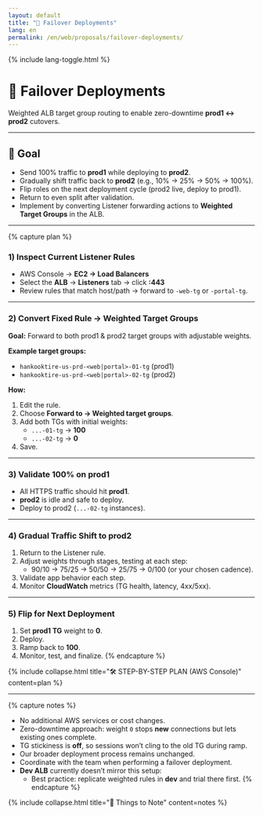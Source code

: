 ```yaml
---
layout: default
title: "📑 Failover Deployments"
lang: en
permalink: /en/web/proposals/failover-deployments/
---
```


{% include lang-toggle.html %}

# 📑 Failover Deployments

Weighted ALB target group routing to enable zero-downtime **prod1 ↔ prod2** cutovers.

---

## 🎯 Goal

- Send 100% traffic to **prod1** while deploying to **prod2**.
- Gradually shift traffic back to **prod2** (e.g., 10% → 25% → 50% → 100%).
- Flip roles on the next deployment cycle (prod2 live, deploy to prod1).
- Return to even split after validation.
- Implement by converting Listener forwarding actions to **Weighted Target Groups** in the ALB.

---

{% capture plan %}
### 1) Inspect Current Listener Rules
- AWS Console → **EC2 → Load Balancers**
- Select the **ALB** → **Listeners** tab → click **:443**
- Review rules that match host/path → forward to `-web-tg` or `-portal-tg`.

---

### 2) Convert Fixed Rule → Weighted Target Groups
**Goal:** Forward to both prod1 & prod2 target groups with adjustable weights.

**Example target groups:**
- `hankooktire-us-prd-<web|portal>-01-tg` (prod1)
- `hankooktire-us-prd-<web|portal>-02-tg` (prod2)

**How:**
1. Edit the rule.
2. Choose **Forward to → Weighted target groups**.
3. Add both TGs with initial weights:
   - `...-01-tg` → **100**
   - `...-02-tg` → **0**
4. Save.

---

### 3) Validate 100% on prod1
- All HTTPS traffic should hit **prod1**.
- **prod2** is idle and safe to deploy.
- Deploy to prod2 (`...-02-tg` instances).

---

### 4) Gradual Traffic Shift to prod2
1. Return to the Listener rule.
2. Adjust weights through stages, testing at each step:
   - 90/10 → 75/25 → 50/50 → 25/75 → 0/100 (or your chosen cadence).
3. Validate app behavior each step.
4. Monitor **CloudWatch** metrics (TG health, latency, 4xx/5xx).

---

### 5) Flip for Next Deployment
1. Set **prod1 TG** weight to **0**.
2. Deploy.
3. Ramp back to **100**.
4. Monitor, test, and finalize.
{% endcapture %}

{% include collapse.html title="🛠 STEP-BY-STEP PLAN (AWS Console)" content=plan %}

---

{% capture notes %}
- No additional AWS services or cost changes.
- Zero-downtime approach: weight `0` stops **new** connections but lets existing ones complete.
- TG stickiness is **off**, so sessions won’t cling to the old TG during ramp.
- Our broader deployment process remains unchanged.
- Coordinate with the team when performing a failover deployment.
- **Dev ALB** currently doesn’t mirror this setup:
  - Best practice: replicate weighted rules in **dev** and trial there first.
{% endcapture %}

{% include collapse.html title="📌 Things to Note" content=notes %}

